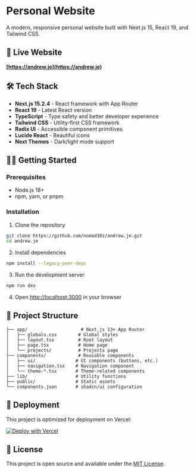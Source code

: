 # Personal Website

A modern, responsive personal website built with Next.js 15, React 19, and Tailwind CSS.

## 🚀 Live Website

**[https://andrew.je](https://andrew.je)**

## 🛠️ Tech Stack

- **Next.js 15.2.4** - React framework with App Router
- **React 19** - Latest React version
- **TypeScript** - Type safety and better developer experience
- **Tailwind CSS** - Utility-first CSS framework
- **Radix UI** - Accessible component primitives
- **Lucide React** - Beautiful icons
- **Next Themes** - Dark/light mode support

## 🏃‍♂️ Getting Started

### Prerequisites

- Node.js 18+ 
- npm, yarn, or pnpm

### Installation

1. Clone the repository
```bash
git clone https://github.com/nomad10z/andrew.je.git
cd andrew.je
```

2. Install dependencies
```bash
npm install --legacy-peer-deps
```

3. Run the development server
```bash
npm run dev
```

4. Open [http://localhost:3000](http://localhost:3000) in your browser

## 📁 Project Structure

```
├── app/                    # Next.js 13+ App Router
│   ├── globals.css        # Global styles
│   ├── layout.tsx         # Root layout
│   ├── page.tsx           # Home page
│   └── projects/          # Projects page
├── components/            # Reusable components
│   ├── ui/               # UI components (buttons, etc.)
│   ├── navigation.tsx    # Navigation component
│   └── theme-*.tsx       # Theme-related components
├── lib/                  # Utility functions
├── public/               # Static assets
└── components.json       # shadcn/ui configuration
```

## 🚀 Deployment

This project is optimized for deployment on Vercel:

[![Deploy with Vercel](https://vercel.com/button)](https://vercel.com/new/clone?repository-url=https://github.com/your-username/andrew.je)

## 📝 License

This project is open source and available under the [MIT License](LICENSE).